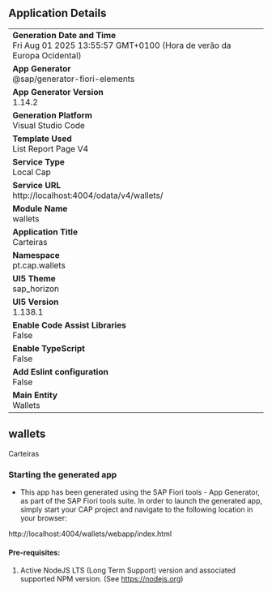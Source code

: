 ## Application Details
|               |
| ------------- |
|**Generation Date and Time**<br>Fri Aug 01 2025 13:55:57 GMT+0100 (Hora de verão da Europa Ocidental)|
|**App Generator**<br>@sap/generator-fiori-elements|
|**App Generator Version**<br>1.14.2|
|**Generation Platform**<br>Visual Studio Code|
|**Template Used**<br>List Report Page V4|
|**Service Type**<br>Local Cap|
|**Service URL**<br>http://localhost:4004/odata/v4/wallets/|
|**Module Name**<br>wallets|
|**Application Title**<br>Carteiras|
|**Namespace**<br>pt.cap.wallets|
|**UI5 Theme**<br>sap_horizon|
|**UI5 Version**<br>1.138.1|
|**Enable Code Assist Libraries**<br>False|
|**Enable TypeScript**<br>False|
|**Add Eslint configuration**<br>False|
|**Main Entity**<br>Wallets|

## wallets

Carteiras

### Starting the generated app

-   This app has been generated using the SAP Fiori tools - App Generator, as part of the SAP Fiori tools suite.  In order to launch the generated app, simply start your CAP project and navigate to the following location in your browser:

http://localhost:4004/wallets/webapp/index.html

#### Pre-requisites:

1. Active NodeJS LTS (Long Term Support) version and associated supported NPM version.  (See https://nodejs.org)


